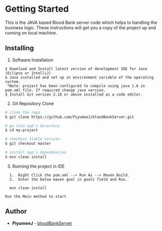 # Getting Started

This is the JAVA based Blood Bank server code which helps to handling the business logic. 
These instructions will get you a copy of the project up and running on local machine.

## Installing

1. Software Installation
  
 ``` 
$ Download and Install latest version of development IDE for Java (Eclipse or IntelliJ)
$ Java installed and set up in environment variable of the operating system.
  *Note: project has been configured to compile using java 1.8 in pom.xml file. If required change java version.
$ Install Git version 2.18 or above installed as a code editor.	
```

2. Git Repository Clone

``` bash
# clone the repo
$ git clone https://github.com/PiyumeeJ/bloodBankServer.git

# go into app's directory
$ cd my-project

# checkout stable version
$ git checkout master

# install app's dependencies
$ mvn clean install
```
	
3. Running the project in IDE 

  ```
	1.	Right Click the pom.xml --> Run As --> Maven Build.
	2.	Enter the below maven goal in goals field and Run.
  ```
  ```
	mvn clean install 
  ```
  ```
  Run the Main method to start 
  ```     	
	
## Author 
* **PiyumeeJ** - [bloodBankServer](https://github.com/PiyumeeJ/bloodBankServer.git) 
